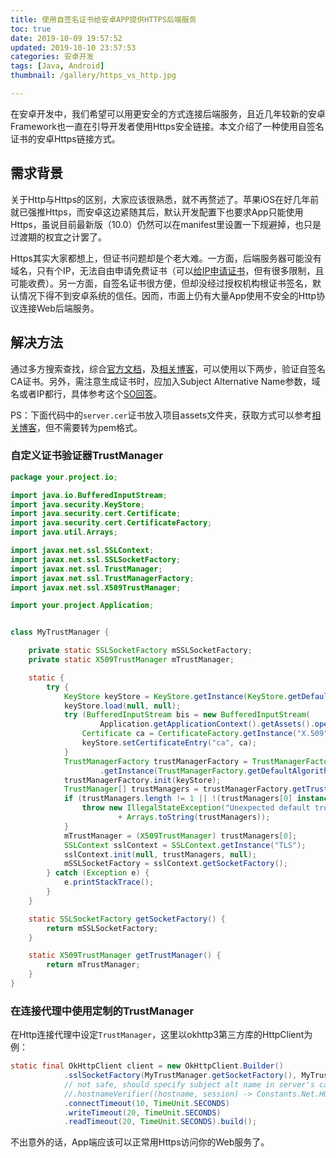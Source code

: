 ```yaml
---
title: 使用自签名证书给安卓APP提供HTTPS后端服务
toc: true
date: 2019-10-09 19:57:52
updated: 2019-10-10 23:57:53
categories: 安卓开发
tags: [Java, Android]
thumbnail: /gallery/https_vs_http.jpg

---
```


在安卓开发中，我们希望可以用更安全的方式连接后端服务，且近几年较新的安卓Framework也一直在引导开发者使用Https安全链接。本文介绍了一种使用自签名证书的安卓Https链接方式。
<!-- more -->

## 需求背景

关于Http与Https的区别，大家应该很熟悉，就不再赘述了。苹果iOS在好几年前就已强推Https，而安卓这边紧随其后，默认开发配置下也要求App只能使用Https，虽说目前最新版（10.0）仍然可以在manifest里设置一下规避掉，也只是过渡期的权宜之计罢了。

Https其实大家都想上，但证书问题却是个老大难。一方面，后端服务器可能没有域名，只有个IP，无法自由申请免费证书（可以[给IP申请证书](https://segmentfault.com/a/1190000018370382)，但有很多限制，且可能收费）。另一方面，自签名证书很方便，但却没经过授权机构根证书签名，默认情况下得不到安卓系统的信任。因而，市面上仍有大量App使用不安全的Http协议连接Web后端服务。

## 解决方法
通过多方搜索查找，综合[官方文档](https://developer.android.com/training/articles/security-ssl#UnknownCa)，及[相关博客](https://jebware.com/blog/?p=340)，可以使用以下两步，验证自签名CA证书。另外，需注意生成证书时，应加入Subject Alternative Name参数，域名或者IP都行，具体参考这个[SO回答](https://stackoverflow.com/a/8744717/8578416)。

PS：下面代码中的`server.cer`证书放入项目assets文件夹，获取方式可以参考[相关博客](https://jebware.com/blog/?p=340)，但不需要转为pem格式。

### 自定义证书验证器TrustManager

``` java
package your.project.io;

import java.io.BufferedInputStream;
import java.security.KeyStore;
import java.security.cert.Certificate;
import java.security.cert.CertificateFactory;
import java.util.Arrays;

import javax.net.ssl.SSLContext;
import javax.net.ssl.SSLSocketFactory;
import javax.net.ssl.TrustManager;
import javax.net.ssl.TrustManagerFactory;
import javax.net.ssl.X509TrustManager;

import your.project.Application;


class MyTrustManager {

    private static SSLSocketFactory mSSLSocketFactory;
    private static X509TrustManager mTrustManager;

    static {
        try {
            KeyStore keyStore = KeyStore.getInstance(KeyStore.getDefaultType());
            keyStore.load(null, null);
            try (BufferedInputStream bis = new BufferedInputStream(
                    Application.getApplicationContext().getAssets().open("ca/server.cer"))) {
                Certificate ca = CertificateFactory.getInstance("X.509").generateCertificate(bis);
                keyStore.setCertificateEntry("ca", ca);
            }
            TrustManagerFactory trustManagerFactory = TrustManagerFactory
                    .getInstance(TrustManagerFactory.getDefaultAlgorithm());
            trustManagerFactory.init(keyStore);
            TrustManager[] trustManagers = trustManagerFactory.getTrustManagers();
            if (trustManagers.length != 1 || !(trustManagers[0] instanceof X509TrustManager)) {
                throw new IllegalStateException("Unexpected default trust managers:"
                        + Arrays.toString(trustManagers));
            }
            mTrustManager = (X509TrustManager) trustManagers[0];
            SSLContext sslContext = SSLContext.getInstance("TLS");
            sslContext.init(null, trustManagers, null);
            mSSLSocketFactory = sslContext.getSocketFactory();
        } catch (Exception e) {
            e.printStackTrace();
        }
    }

    static SSLSocketFactory getSocketFactory() {
        return mSSLSocketFactory;
    }

    static X509TrustManager getTrustManager() {
        return mTrustManager;
    }
}
```

### 在连接代理中使用定制的TrustManager

在Http连接代理中设定`TrustManager`，这里以okhttp3第三方库的HttpClient为例：

``` java
static final OkHttpClient client = new OkHttpClient.Builder()
            .sslSocketFactory(MyTrustManager.getSocketFactory(), MyTrustManager.getTrustManager())
            // not safe, should specify subject alt name in server's ca.
            //.hostnameVerifier((hostname, session) -> Constants.Net.HOST.equals(hostname))
            .connectTimeout(10, TimeUnit.SECONDS)
            .writeTimeout(20, TimeUnit.SECONDS)
            .readTimeout(20, TimeUnit.SECONDS).build();

```

不出意外的话，App端应该可以正常用Https访问你的Web服务了。

